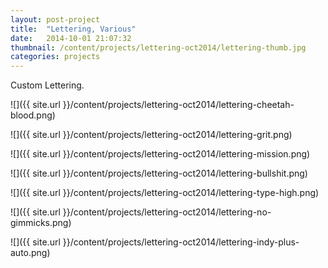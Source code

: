 ```yaml
---
layout: post-project
title:  "Lettering, Various"
date:   2014-10-01 21:07:32
thumbnail: /content/projects/lettering-oct2014/lettering-thumb.jpg
categories: projects
---
```

Custom Lettering.

![]({{ site.url }}/content/projects/lettering-oct2014/lettering-cheetah-blood.png)

![]({{ site.url }}/content/projects/lettering-oct2014/lettering-grit.png)

![]({{ site.url }}/content/projects/lettering-oct2014/lettering-mission.png)

![]({{ site.url }}/content/projects/lettering-oct2014/lettering-bullshit.png)

![]({{ site.url }}/content/projects/lettering-oct2014/lettering-type-high.png)

![]({{ site.url }}/content/projects/lettering-oct2014/lettering-no-gimmicks.png)

![]({{ site.url }}/content/projects/lettering-oct2014/lettering-indy-plus-auto.png)

